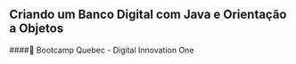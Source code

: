 ## Criando um Banco Digital com Java e Orientação a Objetos
####📎 Bootcamp Quebec -  Digital Innovation One

